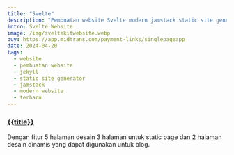 ```yaml
---
title: "Svelte"
description: "Pembuatan website Svelte modern jamstack static site generator"
intro: Svelte Website
image: /img/sveltekitwebsite.webp
buy: https://app.midtrans.com/payment-links/singlepageapp
date: 2024-04-20
tags:
  - website
  - pembuatan website
  - jekyll
  - static site generator
  - jamstack
  - modern website
  - terbaru
---
```


### [{{title}}]({{page.url}})



Dengan fitur 5 halaman desain 3 halaman untuk static page dan 2 halaman desain dinamis yang dapat digunakan untuk blog.